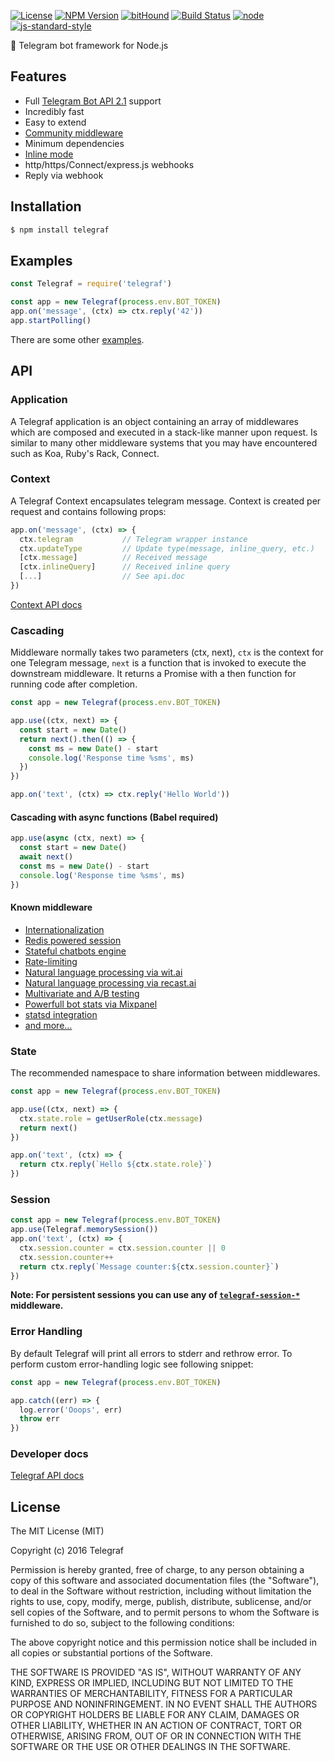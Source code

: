 [![License](https://img.shields.io/npm/l/telegraf.svg?style=flat-square)](https://www.npmjs.com/package/telegraf)
[![NPM Version](https://img.shields.io/npm/v/telegraf.svg?style=flat-square)](https://www.npmjs.com/package/telegraf)
[![bitHound](https://img.shields.io/bithound/code/github/telegraf/telegraf.svg?style=flat-square)](https://www.bithound.io/github/telegraf/telegraf)
[![Build Status](https://img.shields.io/travis/telegraf/telegraf.svg?branch=master&style=flat-square)](https://travis-ci.org/telegraf/telegraf)
[![node](https://img.shields.io/node/v/telegraf.svg?style=flat-square)](https://www.npmjs.com/package/telegraf)
[![js-standard-style](https://img.shields.io/badge/code%20style-standard-brightgreen.svg?style=flat-square)](http://standardjs.com/)

📢 Telegram bot framework for Node.js

## Features

- Full [Telegram Bot API 2.1](https://core.telegram.org/bots/api) support
- Incredibly fast
- Easy to extend
- [Community middleware](#middleware)
- Minimum dependencies
- [Inline mode](https://core.telegram.org/bots/api#inline-mode)
- http/https/Connect/express.js webhooks
- Reply via webhook

## Installation

```js
$ npm install telegraf
```

## Examples
  
```js
const Telegraf = require('telegraf')

const app = new Telegraf(process.env.BOT_TOKEN)
app.on('message', (ctx) => ctx.reply('42'))
app.startPolling()
```

There are some other [examples](/examples).

## API

### Application

A Telegraf application is an object containing an array of middlewares which are composed 
and executed in a stack-like manner upon request. Is similar to many other middleware systems 
that you may have encountered such as Koa, Ruby's Rack, Connect.

### Context

A Telegraf Context encapsulates telegram message.
Context is created per request and contains following props:

```js
app.on('message', (ctx) => {
  ctx.telegram           // Telegram wrapper instance
  ctx.updateType         // Update type(message, inline_query, etc.)
  [ctx.message]          // Received message
  [ctx.inlineQuery]      // Received inline query
  [...]                  // See api.doc
})
```

[Context API docs](/docs/api.md#context)

### Cascading

Middleware normally takes two parameters (ctx, next), `ctx` is the context for one Telegram message,
`next` is a function that is invoked to execute the downstream middleware. 
It returns a Promise with a then function for running code after completion.

```js
const app = new Telegraf(process.env.BOT_TOKEN)

app.use((ctx, next) => {
  const start = new Date()
  return next().then(() => {
    const ms = new Date() - start
    console.log('Response time %sms', ms)
  })
})

app.on('text', (ctx) => ctx.reply('Hello World'))
```

#### Cascading with async functions (Babel required)

```js
app.use(async (ctx, next) => {
  const start = new Date()
  await next()
  const ms = new Date() - start
  console.log('Response time %sms', ms)
})
```

<a name="middleware"></a>
#### Known middleware

- [Internationalization](https://github.com/telegraf/telegraf-i18n)
- [Redis powered session](https://github.com/telegraf/telegraf-session-redis)
- [Stateful chatbots engine](https://github.com/telegraf/telegraf-flow)
- [Rate-limiting](https://github.com/telegraf/telegraf-ratelimit)
- [Natural language processing via wit.ai](https://github.com/telegraf/telegraf-wit)
- [Natural language processing via recast.ai](https://github.com/telegraf/telegraf-recast)
- [Multivariate and A/B testing](https://github.com/telegraf/telegraf-experiments)
- [Powerfull bot stats via Mixpanel](https://github.com/telegraf/telegraf-mixpanel)
- [statsd integration](https://github.com/telegraf/telegraf-statsd)
- [and more...](https://www.npmjs.com/search?q=telegraf-)

### State

The recommended namespace to share information between middlewares.

```js
const app = new Telegraf(process.env.BOT_TOKEN)

app.use((ctx, next) => {
  ctx.state.role = getUserRole(ctx.message) 
  return next()
})

app.on('text', (ctx) => {
  return ctx.reply(`Hello ${ctx.state.role}`)
})
```

### Session

```js
const app = new Telegraf(process.env.BOT_TOKEN)
app.use(Telegraf.memorySession())
app.on('text', (ctx) => {
  ctx.session.counter = ctx.session.counter || 0
  ctx.session.counter++
  return ctx.reply(`Message counter:${ctx.session.counter}`)
})
```

**Note: For persistent sessions you can use any of [`telegraf-session-*`](https://www.npmjs.com/search?q=telegraf-session) middleware.**

### Error Handling

By default Telegraf will print all errors to stderr and rethrow error. 
To perform custom error-handling logic see following snippet:

```js
const app = new Telegraf(process.env.BOT_TOKEN)

app.catch((err) => {
  log.error('Ooops', err)
  throw err
})
```

### Developer docs

[Telegraf API docs](/docs/api.md)

## License

The MIT License (MIT)

Copyright (c) 2016 Telegraf

Permission is hereby granted, free of charge, to any person obtaining a copy
of this software and associated documentation files (the "Software"), to deal
in the Software without restriction, including without limitation the rights
to use, copy, modify, merge, publish, distribute, sublicense, and/or sell
copies of the Software, and to permit persons to whom the Software is
furnished to do so, subject to the following conditions:

The above copyright notice and this permission notice shall be included in all
copies or substantial portions of the Software.

THE SOFTWARE IS PROVIDED "AS IS", WITHOUT WARRANTY OF ANY KIND, EXPRESS OR
IMPLIED, INCLUDING BUT NOT LIMITED TO THE WARRANTIES OF MERCHANTABILITY,
FITNESS FOR A PARTICULAR PURPOSE AND NONINFRINGEMENT. IN NO EVENT SHALL THE
AUTHORS OR COPYRIGHT HOLDERS BE LIABLE FOR ANY CLAIM, DAMAGES OR OTHER
LIABILITY, WHETHER IN AN ACTION OF CONTRACT, TORT OR OTHERWISE, ARISING FROM,
OUT OF OR IN CONNECTION WITH THE SOFTWARE OR THE USE OR OTHER DEALINGS IN THE
SOFTWARE.
